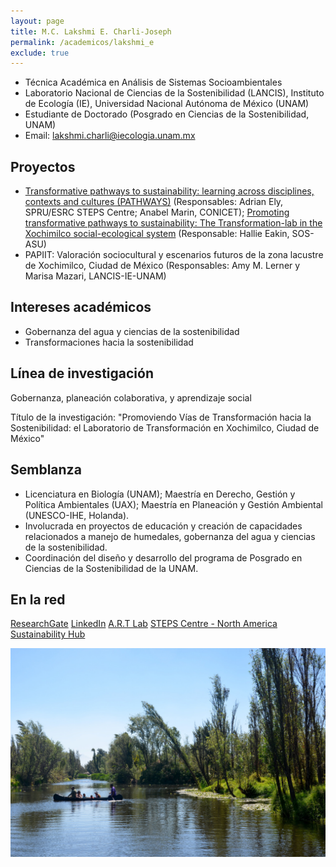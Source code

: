 ```yaml
---
layout: page
title: M.C. Lakshmi E. Charli-Joseph
permalink: /academicos/lakshmi_e
exclude: true
---
```

- Técnica Académica en Análisis de Sistemas Socioambientales
- Laboratorio Nacional de Ciencias de la Sostenibilidad (LANCIS), Instituto de Ecología (IE), Universidad Nacional Autónoma de México (UNAM)
- Estudiante de Doctorado (Posgrado en Ciencias de la Sostenibilidad, UNAM)
- Email: lakshmi.charli@iecologia.unam.mx

## Proyectos

- [Transformative pathways to sustainability: learning across disciplines, contexts and cultures (PATHWAYS)](http://steps-centre.org/project/tkn/) (Responsables: Adrian Ely, SPRU/ESRC STEPS Centre; Anabel Marin, CONICET); [Promoting transformative pathways to sustainability: The Transformation-lab in the Xochimilco social-ecological system](http://heakinartlab.weebly.com/t-labs.html) (Responsable: Hallie Eakin, SOS-ASU)
- PAPIIT: Valoración sociocultural y escenarios futuros de la zona lacustre de Xochimilco, Ciudad de México (Responsables: Amy M. Lerner y Marisa Mazari, LANCIS-IE-UNAM)

## Intereses académicos
- Gobernanza del agua y ciencias de la sostenibilidad
- Transformaciones hacia la sostenibilidad

## Línea de investigación
Gobernanza, planeación colaborativa, y aprendizaje social

Título de la investigación: "Promoviendo Vías de Transformación hacia la Sostenibilidad: el Laboratorio de Transformación en Xochimilco, Ciudad de México"

## Semblanza

- Licenciatura en Biología (UNAM); Maestría en Derecho, Gestión y Política Ambientales (UAX); Maestría en Planeación y Gestión Ambiental (UNESCO-IHE, Holanda).
- Involucrada en proyectos de educación y creación de capacidades relacionados a manejo de humedales, gobernanza del agua y ciencias de la sostenibilidad.
- Coordinación del diseño y desarrollo del programa de Posgrado en Ciencias de la Sostenibilidad de la UNAM.


## En la red

[ResearchGate](https://www.researchgate.net/profile/Lakshmi_Charli-Joseph)
[LinkedIn](http://lnkd.in/bEcccN)
[A.R.T Lab](http://heakinartlab.weebly.com/lab-members.html)
[STEPS Centre - North America Sustainability Hub](http://steps-centre.org/global/north-america/)

<img src="/assets/Xochi2.jpeg">
